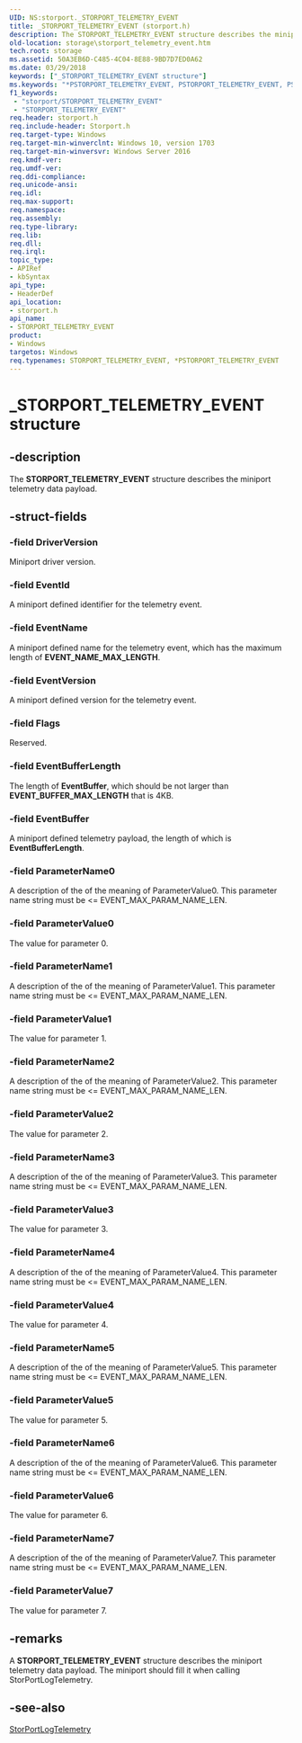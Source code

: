 ```yaml
---
UID: NS:storport._STORPORT_TELEMETRY_EVENT
title: _STORPORT_TELEMETRY_EVENT (storport.h)
description: The STORPORT_TELEMETRY_EVENT structure describes the miniport telemetry data payload.
old-location: storage\storport_telemetry_event.htm
tech.root: storage
ms.assetid: 50A3EB6D-C485-4C04-8E88-9BD7D7ED0A62
ms.date: 03/29/2018
keywords: ["_STORPORT_TELEMETRY_EVENT structure"]
ms.keywords: "*PSTORPORT_TELEMETRY_EVENT, PSTORPORT_TELEMETRY_EVENT, PSTORPORT_TELEMETRY_EVENT structure pointer [Storage Devices], STORPORT_TELEMETRY_EVENT, STORPORT_TELEMETRY_EVENT structure [Storage Devices], _STORPORT_TELEMETRY_EVENT, storage.storport_telemetry_event, storport/PSTORPORT_TELEMETRY_EVENT, storport/STORPORT_TELEMETRY_EVENT"
f1_keywords:
 - "storport/STORPORT_TELEMETRY_EVENT"
 - "STORPORT_TELEMETRY_EVENT"
req.header: storport.h
req.include-header: Storport.h
req.target-type: Windows
req.target-min-winverclnt: Windows 10, version 1703
req.target-min-winversvr: Windows Server 2016
req.kmdf-ver: 
req.umdf-ver: 
req.ddi-compliance: 
req.unicode-ansi: 
req.idl: 
req.max-support: 
req.namespace: 
req.assembly: 
req.type-library: 
req.lib: 
req.dll: 
req.irql: 
topic_type:
- APIRef
- kbSyntax
api_type:
- HeaderDef
api_location:
- storport.h
api_name:
- STORPORT_TELEMETRY_EVENT
product:
- Windows
targetos: Windows
req.typenames: STORPORT_TELEMETRY_EVENT, *PSTORPORT_TELEMETRY_EVENT
---
```


# _STORPORT_TELEMETRY_EVENT structure


## -description


The <b>STORPORT_TELEMETRY_EVENT</b> structure describes the miniport telemetry data payload.


## -struct-fields




### -field DriverVersion

Miniport driver version.


### -field EventId

A miniport defined identifier for the telemetry event.


### -field EventName

A miniport defined name for the telemetry event, which has the maximum length of <b>EVENT_NAME_MAX_LENGTH</b>.


### -field EventVersion

A miniport defined version for the telemetry event.


### -field Flags

Reserved.


### -field EventBufferLength

The length of <b>EventBuffer</b>, which should be not larger than <b>EVENT_BUFFER_MAX_LENGTH</b> that is 4KB.


### -field EventBuffer

A miniport defined telemetry payload, the length of which is <b>EventBufferLength</b>.


### -field ParameterName0

A description of the of the meaning of ParameterValue0. This parameter name string must be <= EVENT_MAX_PARAM_NAME_LEN.


### -field ParameterValue0

The value for parameter 0.


### -field ParameterName1

A description of the of the meaning of ParameterValue1. This parameter name string must be <= EVENT_MAX_PARAM_NAME_LEN.


### -field ParameterValue1

The value for parameter 1.


### -field ParameterName2

A description of the of the meaning of ParameterValue2. This parameter name string must be <= EVENT_MAX_PARAM_NAME_LEN.


### -field ParameterValue2

The value for parameter 2.


### -field ParameterName3

A description of the of the meaning of ParameterValue3. This parameter name string must be <= EVENT_MAX_PARAM_NAME_LEN.


### -field ParameterValue3

The value for parameter 3.


### -field ParameterName4

A description of the of the meaning of ParameterValue4. This parameter name string must be <= EVENT_MAX_PARAM_NAME_LEN.


### -field ParameterValue4

The value for parameter 4.


### -field ParameterName5

A description of the of the meaning of ParameterValue5. This parameter name string must be <= EVENT_MAX_PARAM_NAME_LEN.


### -field ParameterValue5

The value for parameter 5.


### -field ParameterName6

A description of the of the meaning of ParameterValue6. This parameter name string must be <= EVENT_MAX_PARAM_NAME_LEN.


### -field ParameterValue6

The value for parameter 6.


### -field ParameterName7

A description of the of the meaning of ParameterValue7. This parameter name string must be <= EVENT_MAX_PARAM_NAME_LEN.


### -field ParameterValue7

The value for parameter 7.


## -remarks



A <b>STORPORT_TELEMETRY_EVENT</b> structure describes the miniport telemetry data payload. The miniport should fill it when calling StorPortLogTelemetry.




## -see-also




<a href="https://docs.microsoft.com/windows-hardware/drivers/ddi/storport/nf-storport-storportlogtelemetry">StorPortLogTelemetry</a>
 

 

